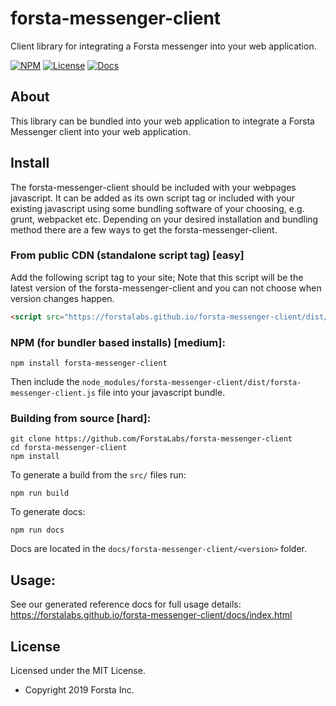 forsta-messenger-client
========
Client library for integrating a Forsta messenger into your web application.


[![NPM](https://img.shields.io/npm/v/forsta-messenger-client.svg)](https://www.npmjs.com/package/forsta-messenger-client)
[![License](https://img.shields.io/npm/l/forsta-messenger-client.svg)](https://github.com/ForstaLabs/forsta-messenger-client)
[![Docs](https://img.shields.io/badge/docs-api-lightgrey.svg)](https://forstalabs.github.io/forsta-messenger-client/docs/index.html)


About
--------
This library can be bundled into your web application to integrate a Forsta
Messenger client into your web application.


Install
--------
The forsta-messenger-client should be included with your webpages javascript.  It can be
added as its own script tag or included with your existing javascript using some bundling
software of your choosing, e.g. grunt, webpacket etc.  Depending on your desired installation
and bundling method there are a few ways to get the forsta-messenger-client.


### From public CDN (standalone script tag) [easy]
Add the following script tag to your site;  Note that this script will be the latest
version of the forsta-messenger-client and you can not choose when version changes
happen.

```html
<script src="https://forstalabs.github.io/forsta-messenger-client/dist/forsta-messenger-client.min.js"></script>
```

### NPM (for bundler based installs) [medium]:

    npm install forsta-messenger-client

Then include the `node_modules/forsta-messenger-client/dist/forsta-messenger-client.js` file
into your javascript bundle.


### Building from source [hard]:

    git clone https://github.com/ForstaLabs/forsta-messenger-client
    cd forsta-messenger-client
    npm install

To generate a build from the `src/` files run:

    npm run build

To generate docs:

    npm run docs

Docs are located in the `docs/forsta-messenger-client/<version>` folder.


Usage:
--------
See our generated reference docs for full usage details:
https://forstalabs.github.io/forsta-messenger-client/docs/index.html


License
--------
Licensed under the MIT License.

* Copyright 2019 Forsta Inc.
